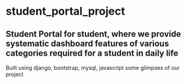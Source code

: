 # student_portal_project
## Student Portal for student, where we provide systematic dashboard features of various categories required for a student in daily life

Built using django, bootstrap, mysql, javascript
some glimpses of our project 

